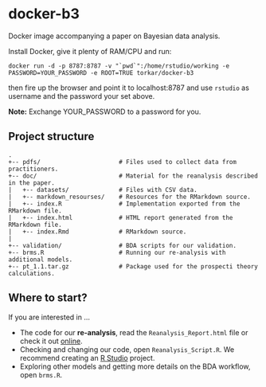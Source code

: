 # docker-b3
Docker image accompanying a paper on Bayesian data analysis.

Install Docker, give it plenty of RAM/CPU and run:

```docker run -d -p 8787:8787 -v "`pwd`":/home/rstudio/working -e PASSWORD=YOUR_PASSWORD -e ROOT=TRUE torkar/docker-b3```

then fire up the browser and point it to localhost:8787 and use `rstudio` as username and the password your set above.

**Note:** Exchange YOUR_PASSWORD to a password for you.

## Project structure

```
. 
+-- pdfs/                      # Files used to collect data from practitioners.
+-- doc/                       # Material for the reanalysis described in the paper.
|   +-- datasets/              # Files with CSV data.
|   +-- markdown_resourses/    # Resources for the RMarkdown source.
|   +-- index.R                # Implementation exported from the RMarkdown file.
|   +-- index.html             # HTML report generated from the RMarkdown file.
|   +-- index.Rmd              # RMarkdown source.
|
+-- validation/                # BDA scripts for our validation.
+-- brms.R                     # Running our re-analysis with additional models.
+-- pt_1.1.tar.gz              # Package used for the prospecti theory calculations.
```

## Where to start?

If you are interested in ...

* The code for our **re-analysis**, read the `Reanalysis_Report.html` file or check it out [online](https://torkar.github.io/docker-b3/).
* Checking and changing our code, open `Reanalysis_Script.R`. We recommend creating an [R Studio](https://rstudio.com/) project.
* Exploring other models and getting more details on the BDA workflow, open `brms.R`.
